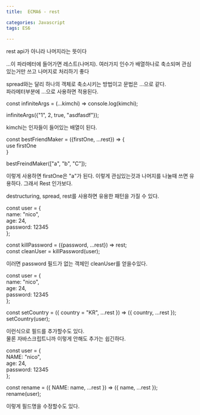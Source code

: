 ```yaml
---
title:  ECMA6 - rest

categories: Javascript 
tags: ES6
 
---
```


  
  
   
rest api가 아니라 나머지라는 뜻이다  
  
  
…이 파라메터에 들어가면 레스트(나머지). 여러가지 인수가 배열하나로 축소되며 관심있는거만 쓰고 나머지로 처리하기 좋다  
  
spread와는 달리 하나의 객체로 축소시키는 방법이고 문법은 …으로 같다.  
파라메터부분에 …으로 사용하면 적용된다.  
  
  
const infiniteArgs = (…kimchi) => console.log(kimchi);  
  
infiniteArgs({"1", 2, true, "asdfasdf"});  
  
kimchi는 인자들이 들어있는 배열이 된다.  
  
  
const bestFriendMaker = ({firstOne, …rest}) => {  
   use firstOne  
}  
  
bestFreindMaker(["a", "b", "C"]);  
  
이렇게 사용하면 firstOne은 "a"가 된다. 이렇게 관심있는것과 나머지를 나눌때 쓰면 유용하다. 그래서 Rest 인가보다.  
  
  
destructuring, spread, rest를 사용하면 유용한 패턴을 가질 수 있다.  
  
const user = {  
  name: "nico",  
  age: 24,  
  password: 12345  
};  
  
const killPassword = ({password, …rest}) => rest;  
const cleanUser = killPassword(user);  
  
이러면 password 필드가 없는 객체인 cleanUser를 얻을수있다.  
  
  
const user = {  
  name: "nico",  
  age: 24,  
  password: 12345  
};  
  
const setCountry = ({ country = "KR", …rest }) => ({ country, …rest });  
setCountry(user);  
  
이런식으로 필드를 추가할수도 있다.  
물론 자바스크립트니까 이렇게 안해도 추가는 쉽긴하다.  
  
const user = {  
  NAME: "nico",  
  age: 24,  
  password: 12345  
};  
  
const rename = ({ NAME: name, …rest }) => ({ name, …rest });  
rename(user);  
  
이렇게 필드명을 수정할수도 있다.  
   

